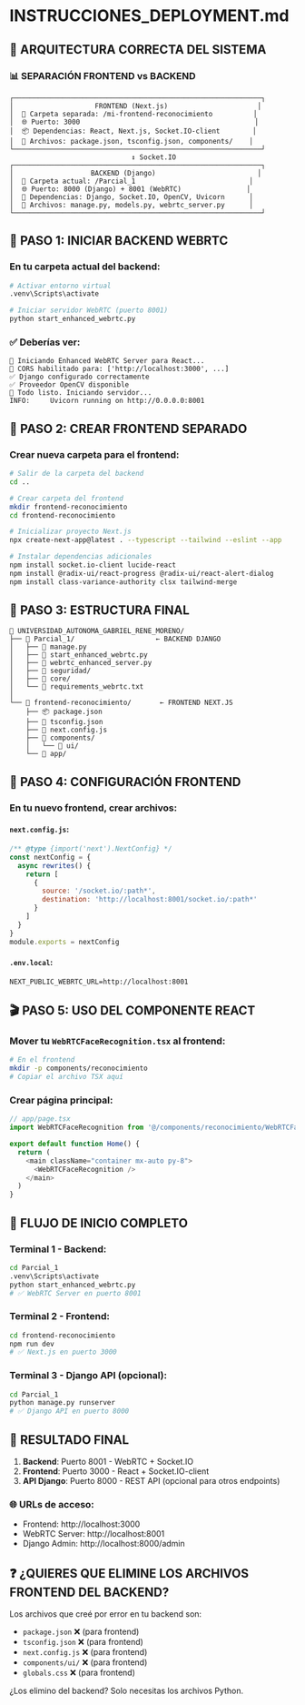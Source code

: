 # INSTRUCCIONES_DEPLOYMENT.md

## 🎯 **ARQUITECTURA CORRECTA DEL SISTEMA**

### 📊 **SEPARACIÓN FRONTEND vs BACKEND**

```
┌─────────────────────────────────────────────────────────────┐
│                    FRONTEND (Next.js)                      │
│  📁 Carpeta separada: /mi-frontend-reconocimiento          │
│  🌐 Puerto: 3000                                           │
│  📦 Dependencias: React, Next.js, Socket.IO-client        │
│  📄 Archivos: package.json, tsconfig.json, components/    │
└─────────────────────────────────────────────────────────────┘
                              ↕️ Socket.IO
┌─────────────────────────────────────────────────────────────┐
│                   BACKEND (Django)                         │
│  📁 Carpeta actual: /Parcial_1                            │
│  🌐 Puerto: 8000 (Django) + 8001 (WebRTC)                │
│  🐍 Dependencias: Django, Socket.IO, OpenCV, Uvicorn      │
│  📄 Archivos: manage.py, models.py, webrtc_server.py      │
└─────────────────────────────────────────────────────────────┘
```

## 🚀 **PASO 1: INICIAR BACKEND WEBRTC**

### En tu carpeta actual del backend:

```bash
# Activar entorno virtual
.venv\Scripts\activate

# Iniciar servidor WebRTC (puerto 8001)
python start_enhanced_webrtc.py
```

### ✅ **Deberías ver:**
```
🚀 Iniciando Enhanced WebRTC Server para React...
📡 CORS habilitado para: ['http://localhost:3000', ...]
✅ Django configurado correctamente
✅ Proveedor OpenCV disponible
🎯 Todo listo. Iniciando servidor...
INFO:     Uvicorn running on http://0.0.0.0:8001
```

## 🎯 **PASO 2: CREAR FRONTEND SEPARADO**

### Crear nueva carpeta para el frontend:

```bash
# Salir de la carpeta del backend
cd ..

# Crear carpeta del frontend
mkdir frontend-reconocimiento
cd frontend-reconocimiento

# Inicializar proyecto Next.js
npx create-next-app@latest . --typescript --tailwind --eslint --app

# Instalar dependencias adicionales
npm install socket.io-client lucide-react
npm install @radix-ui/react-progress @radix-ui/react-alert-dialog
npm install class-variance-authority clsx tailwind-merge
```

## 📁 **PASO 3: ESTRUCTURA FINAL**

```
📁 UNIVERSIDAD_AUTONOMA_GABRIEL_RENE_MORENO/
├── 📁 Parcial_1/                    ← BACKEND DJANGO
│   ├── 🐍 manage.py
│   ├── 🐍 start_enhanced_webrtc.py
│   ├── 🐍 webrtc_enhanced_server.py
│   ├── 📁 seguridad/
│   ├── 📁 core/
│   └── 🐍 requirements_webrtc.txt
│
└── 📁 frontend-reconocimiento/       ← FRONTEND NEXT.JS
    ├── 📦 package.json
    ├── 📄 tsconfig.json
    ├── 📄 next.config.js
    ├── 📁 components/
    │   └── 📁 ui/
    └── 📁 app/
```

## 🔧 **PASO 4: CONFIGURACIÓN FRONTEND**

### En tu nuevo frontend, crear archivos:

#### `next.config.js`:
```javascript
/** @type {import('next').NextConfig} */
const nextConfig = {
  async rewrites() {
    return [
      {
        source: '/socket.io/:path*',
        destination: 'http://localhost:8001/socket.io/:path*'
      }
    ]
  }
}
module.exports = nextConfig
```

#### `.env.local`:
```
NEXT_PUBLIC_WEBRTC_URL=http://localhost:8001
```

## 🎬 **PASO 5: USO DEL COMPONENTE REACT**

### Mover tu `WebRTCFaceRecognition.tsx` al frontend:
```bash
# En el frontend
mkdir -p components/reconocimiento
# Copiar el archivo TSX aquí
```

### Crear página principal:
```typescript
// app/page.tsx
import WebRTCFaceRecognition from '@/components/reconocimiento/WebRTCFaceRecognition'

export default function Home() {
  return (
    <main className="container mx-auto py-8">
      <WebRTCFaceRecognition />
    </main>
  )
}
```

## 🚦 **FLUJO DE INICIO COMPLETO**

### Terminal 1 - Backend:
```bash
cd Parcial_1
.venv\Scripts\activate
python start_enhanced_webrtc.py
# ✅ WebRTC Server en puerto 8001
```

### Terminal 2 - Frontend:
```bash
cd frontend-reconocimiento
npm run dev
# ✅ Next.js en puerto 3000
```

### Terminal 3 - Django API (opcional):
```bash
cd Parcial_1
python manage.py runserver
# ✅ Django API en puerto 8000
```

## 🎯 **RESULTADO FINAL**

1. **Backend**: Puerto 8001 - WebRTC + Socket.IO
2. **Frontend**: Puerto 3000 - React + Socket.IO-client  
3. **API Django**: Puerto 8000 - REST API (opcional para otros endpoints)

### 🌐 **URLs de acceso:**
- Frontend: http://localhost:3000
- WebRTC Server: http://localhost:8001
- Django Admin: http://localhost:8000/admin

## ❓ **¿QUIERES QUE ELIMINE LOS ARCHIVOS FRONTEND DEL BACKEND?**

Los archivos que creé por error en tu backend son:
- `package.json` ❌ (para frontend)
- `tsconfig.json` ❌ (para frontend) 
- `next.config.js` ❌ (para frontend)
- `components/ui/` ❌ (para frontend)
- `globals.css` ❌ (para frontend)

¿Los elimino del backend? Solo necesitas los archivos Python.